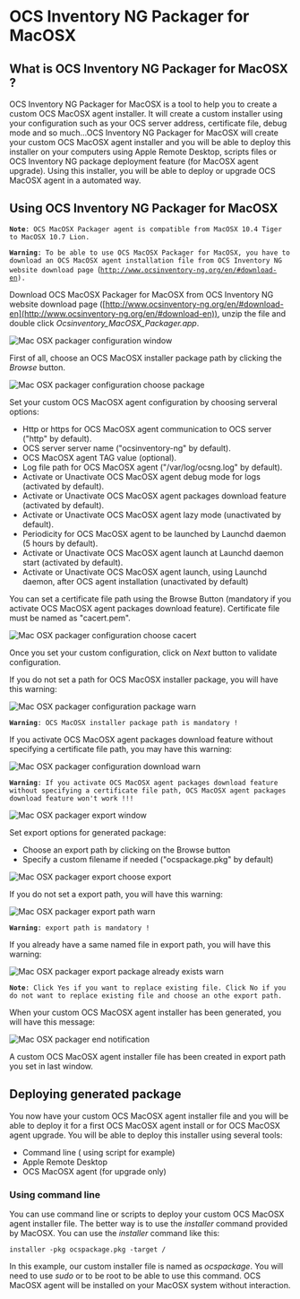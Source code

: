 # OCS Inventory NG Packager for MacOSX

## What is OCS Inventory NG Packager for MacOSX ?

OCS Inventory NG Packager for MacOSX is a tool to help you to create a custom OCS MacOSX agent installer.
It will create a custom installer using your configuration such as your OCS server address,
certificate file, debug mode and so much...OCS Inventory NG Packager for MacOSX will create your custom
OCS MacOSX agent installer and you will be able to deploy this installer on your computers using
Apple Remote Desktop, scripts files or OCS Inventory NG package deployment feature (for MacOSX agent upgrade).
Using this installer, you will be able to deploy or upgrade OCS MacOSX agent in a automated way.

## Using OCS Inventory NG Packager for MacOSX

**`Note`**`: OCS MacOSX Packager agent is compatible from MacOSX 10.4 Tiger to MacOSX 10.7 Lion.`

**`Warning`**`: To be able to use OCS MacOSX Packager for MacOSX, you have to download an OCS MacOSX agent
installation file from OCS Inventory NG website download page
`([`http://www.ocsinventory-ng.org/en/#download-en`](http://www.ocsinventory-ng.org/en/#download-en)`).`

Download OCS MacOSX Packager for MacOSX from OCS Inventory NG website download page
([http://www.ocsinventory-ng.org/en/#download-en](http://www.ocsinventory-ng.org/en/#download-en)),
unzip the file and double click _Ocsinventory_MacOSX_Packager.app_.

![Mac OSX packager configuration window](../img/EN_macosx_packager_configuration_window.png)

First of all, choose an OCS MacOSX installer package path by clicking the _Browse_ button.

![Mac OSX packager configuration choose package](../img/EN_macosx_packager_configuration_choose_package.png)

Set your custom OCS MacOSX agent configuration by choosing serveral options:

* Http or https for OCS MacOSX agent communication to OCS server ("http" by default).
* OCS server server name ("ocsinventory-ng" by default).
* OCS MacOSX agent TAG value (optional).
* Log file path for OCS MacOSX agent ("/var/log/ocsng.log" by default).
* Activate or Unactivate OCS MacOSX agent debug mode for logs (activated by default).
* Activate or Unactivate OCS MacOSX agent packages download feature (activated by default).
* Activate or Unactivate OCS MacOSX agent lazy mode (unactivated by default).
* Periodicity for OCS MacOSX agent to be launched by Launchd daemon (5 hours by default).
* Activate or Unactivate OCS MacOSX agent launch at Launchd daemon start (activated by default).
* Activate or Unactivate OCS MacOSX agent launch, using Launchd daemon, after OCS agent installation
(unactivated by default)

You can set a certificate file path using the Browse Button (mandatory if you activate OCS MacOSX
agent packages download feature). Certificate file must be named as "cacert.pem".

![Mac OSX packager configuration choose cacert](../img/EN_macosx_packager_configuration_choose_cacert.png)

Once you set your custom configuration, click on _Next_ button to validate configuration.

If you do not set a path for OCS MacOSX installer package, you will have this warning:

![Mac OSX packager configuration package warn](../img/EN_macosx_packager_configuration_package_warn.png)

**`Warning`**`: OCS MacOSX installer package path is mandatory !`

If you activate OCS MacOSX agent packages download feature without specifying a certificate file path,
you may have this warning:

![Mac OSX packager configuration download warn](../img/EN_macosx_packager_configuration_download_warn.png)

**`Warning`**`: If you activate OCS MacOSX agent packages download feature without specifying a certificate
file path, OCS MacOSX agent packages download feature won't work !!!`

![Mac OSX packager export window](../img/EN_macosx_packager_export_window.png)

Set export options for generated package:

* Choose an export path by clicking on the Browse button
* Specify a custom filename if needed ("ocspackage.pkg" by default)

![Mac OSX packager export choose export](../img/EN_macosx_packager_export_choose_export.png)

If you do not set a export path, you will have this warning:

![Mac OSX packager export path warn](../img/EN_macosx_packager_export_path_warn.png)

**`Warning`**`: export path is mandatory !`

If you already have a same named file in export path, you will have this warning:

![Mac OSX packager export package already exists warn](../img/EN_macosx_packager_export_package_already_exists_warn.png)

**`Note`**`: Click Yes if you want to replace existing file. Click No if you do not want to replace existing
file and choose an othe export path.`

When your custom OCS MacOSX agent installer has been generated, you will have this message:

![Mac OSX packager end notification](../img/EN_macosx_packager_end_notification.png)

A custom OCS MacOSX agent installer file has been created in export path you set in last window.

## Deploying generated package

You now have your custom OCS MacOSX agent installer file and you will be able to deploy it for a
first OCS MacOSX agent install or for OCS MacOSX agent upgrade. You will be able to deploy this
installer using several tools:

* Command line ( using script for example)
* Apple Remote Desktop
* OCS MacOSX agent (for upgrade only)

### **Using command line**

You can use command line or scripts to deploy your custom OCS MacOSX agent installer file. The better way
is to use the _installer_ command provided by MacOSX. You can use the _installer_ command like this:

    installer -pkg ocspackage.pkg -target /

In this example, our custom installer file is named as _ocspackage_. You will need to use _sudo_
or to be root to be able to use this command. OCS MacOSX agent will be installed on your MacOSX
system without interaction.